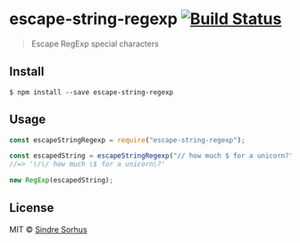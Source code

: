# escape-string-regexp [![Build Status](https://travis-ci.org/sindresorhus/escape-string-regexp.svg?branch=master)](https://travis-ci.org/sindresorhus/escape-string-regexp)

> Escape RegExp special characters

## Install

```
$ npm install --save escape-string-regexp
```

## Usage

```js
const escapeStringRegexp = require("escape-string-regexp");

const escapedString = escapeStringRegexp("// how much $ for a unicorn?");
//=> '\/\/ how much \$ for a unicorn\?'

new RegExp(escapedString);
```

## License

MIT © [Sindre Sorhus](http://sindresorhus.com)
